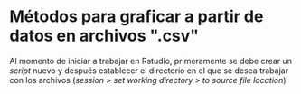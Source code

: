 # **Métodos para graficar a partir de datos en archivos ".csv"**
  Al momento de iniciar a trabajar en Rstudio, primeramente se debe crear un *script* nuevo y después establecer el directorio en el que se desea trabajar con los archivos (*session > set working directory > to source file location*)
